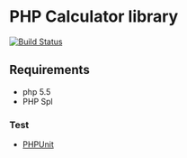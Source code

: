 # PHP Calculator library
[![Build Status](https://drone.io/bitbucket.org/pawel_damasiewicz/calculator/status.png)](https://drone.io/bitbucket.org/pawel_damasiewicz/calculator/latest)

## Requirements
 - php 5.5
 - PHP Spl

### Test
 - [PHPUnit](https://phpunit.de/getting-started.html "PHPUnit")
